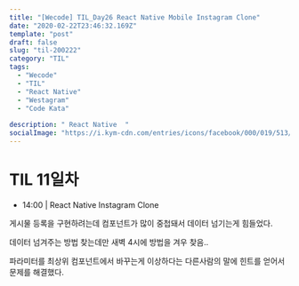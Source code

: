 ```yaml
---
title: "[Wecode] TIL_Day26 React Native Mobile Instagram Clone"
date: "2020-02-22T23:46:32.169Z"
template: "post"
draft: false
slug: "til-200222"
category: "TIL"
tags:
  - "Wecode"
  - "TIL"
  - "React Native"
  - "Westagram"
  - "Code Kata"
  
description: " React Native  "
socialImage: "https://i.kym-cdn.com/entries/icons/facebook/000/019/513/til.jpg"
---
```

<!-- ![workflow](/media/react-logo.png) -->
# TIL 11일차
- 14:00 | React Native Instagram Clone

게시물 등록을 구현하려는데 컴포넌트가 많이 중첩돼서 데이터 넘기는게 힘들었다.

데이터 넘겨주는 방법 찾는데만  새벽 4시에 방법을 겨우 찾음..

파라미터를 최상위 컴포넌트에서 바꾸는게 이상하다는 다른사람의 말에 힌트를 얻어서 문제를 해결했다.

